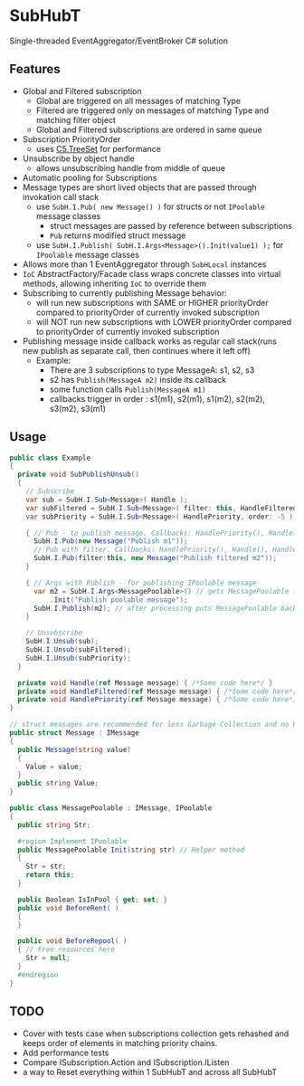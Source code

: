 # SubHubT
Single-threaded EventAggregator/EventBroker C# solution

## Features
  - Global and Filtered subscription
    - Global are triggered on all messages of matching Type
    - Filtered are triggered only on messages of matching Type and matching filter object
    - Global and Filtered subscriptions are ordered in same queue
  - Subscription PriorityOrder
    - uses [C5.TreeSet](https://github.com/sestoft/C5) for performance
  - Unsubscribe by object handle
    - allows unsubscribing handle from middle of queue
  - Automatic pooling for Subscriptions
  - Message types are short lived objects that are passed through invokation call stack
    - use `SubH.I.Pub( new Message() )` for structs or not `IPoolable` message classes
        - struct messages are passed by reference between subscriptions
        - `Pub` returns modified struct message
    - use `SubH.I.Publish( SubH.I.Args<Message>().Init(value1) );` for `IPoolable` message classes
  - Allows more than 1 EventAggregator through `SubHLocal` instances
  - `IoC` AbstractFactory/Facade class wraps concrete classes into virtual methods, allowing inheriting `IoC` to override them
  - Subscribing to currently publishing Message behavior:
    - will run new subscriptions with SAME or HIGHER priorityOrder compared to priorityOrder of currently invoked subscription
    - will NOT run new subscriptions with LOWER priorityOrder compared to priorityOrder of currently invoked subscription
  - Publishing message inside callback works as regular call stack(runs new publish as separate call, then continues where it left off)
    - Example:
        - There are 3 subscriptions to type MessageA: s1, s2, s3
        - s2 has `Publish(MessageA m2)` inside its callback
        - some function calls `Publish(MessageA m1)` 
        - callbacks trigger in order : s1(m1), s2(m1), s1(m2), s2(m2), s3(m2), s3(m1)

## Usage
```csharp
public class Example
{
  private void SubPublishUnsub()
  {
    // Subscribe
    var sub = SubH.I.Sub<Message>( Handle );
    var subFiltered = SubH.I.Sub<Message>( filter: this, HandleFiltered );
    var subPriority = SubH.I.Sub<Message>( HandlePriority, order: -5 );

    { // Pub - to publish message. Callbacks: HandlePriority(), Handle()
      SubH.I.Pub(new Message("Publish m1"));
      // Pub with filter. Callbacks: HandlePriority(), Handle(), HandleFiltered()
      SubH.I.Pub(filter:this, new Message("Publish filtered m2"));
    }

    { // Args with Publish - for publishing IPoolable message
      var m2 = SubH.I.Args<MessagePoolable>() // gets MessagePoolable from pool
          .Init("Publish poolable message");
      SubH.I.Publish(m2); // after processing puts MessagePoolable back into pool
    }

    // Unsubscribe
    SubH.I.Unsub(sub);
    SubH.I.Unsub(subFiltered);
    SubH.I.Unsub(subPriority);
  }

  private void Handle(ref Message message) { /*Some code here*/ }
  private void HandleFiltered(ref Message message) { /*Some code here*/ }
  private void HandlePriority(ref Message message) { /*Some code here*/ }
}

// struct messages are recommended for less Garbage Collection and no Pooling
public struct Message : IMessage
{
  public Message(string value)
  {
    Value = value;
  }
  public string Value;
}

public class MessagePoolable : IMessage, IPoolable
{
  public string Str;

  #region Implement IPoolable
  public MessagePoolable Init(string str) // Helper method
  {
    Str = str;
    return this;
  }

  public Boolean IsInPool { get; set; }
  public void BeforeRent( )
  {
  }

  public void BeforeRepool( )
  { // Free resources here
    Str = null;
  }
  #endregion
}
```

## TODO
  - Cover with tests case when subscriptions collection gets rehashed and keeps order of elements in matching priority chains.
  - Add performance tests
  - Compare ISubscription.Action and ISubscription.IListen<MessageType>
  - a way to Reset everything within 1 SubHubT and across all SubHubT
